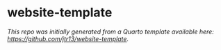 # website-template



*This repo was initially generated from a Quarto template available here: https://github.com/jtr13/website-template.*

